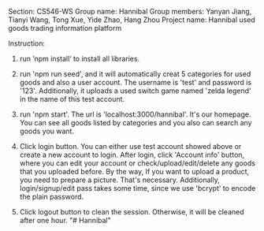Section: CS546-WS
Group name: Hannibal
Group members: Yanyan Jiang, Tianyi Wang, Tong Xue, Yide Zhao, Hang Zhou
Project name: Hannibal used goods trading information platform

Instruction:
1. run ’npm install‘ to install all libraries.

2. run 'npm run seed', and it will automatically creat 5 categories for used goods and also a user account. The username is 'test' and password is '123'. Additionally, it uploads a used switch game named 'zelda legend' in the name of this test account.

3. run 'npm start'. The url is 'localhost:3000/hannibal'. It's our homepage. You can see all goods listed by categories and you also can search any goods you want. 


4. Click login button. You can either use test account showed above or create a new account to login. After login, click 'Account info' button, where you can edit your account or check/upload/edit/delete any goods that you uploaded before. By the way, If you want to upload a product, you need to prepare a picture. That's necessary. Additionally, login/signup/edit pass takes some time, since we use 'bcrypt' to encode the plain password. 

5. Click logout button to clean the session. Otherwise, it will be cleaned after one hour.
"# Hannibal" 
